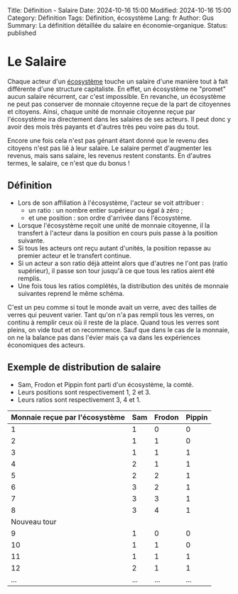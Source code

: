 Title: Définition - Salaire
Date: 2024-10-16 15:00
Modified: 2024-10-16 15:00
Category: Définition
Tags: Définition, écosystème
Lang: fr
Author: Gus
Summary: La définition détaillée du salaire en économie-organique.
Status: published

# Le Salaire

Chaque acteur d'un [écosystème]({filename}/definitions/ecosysteme.md) touche un salaire d'une manière tout à fait différente d'une structure capitaliste.
En effet, un écosystème ne "promet" aucun salaire récurrent, car c'est impossible.
En revanche, un écosystème ne peut pas conserver de monnaie citoyenne reçue de la part de citoyennes et citoyens.
Ainsi, chaque unité de monnaie citoyenne reçue par l'écosystème ira directement dans les salaires de ses acteurs.
Il peut donc y avoir des mois très payants et d'autres très peu voire pas du tout.

Encore une fois cela n'est pas génant étant donné que le revenu des citoyens n'est pas lié à leur salaire.
Le salaire permet d'augmenter les revenus, mais sans salaire, les revenus restent constants.
En d'autres termes, le salaire, ce n'est que du bonus !

## Définition

* Lors de son affiliation à l'écosystème, l'acteur se voit attribuer :
    * un ratio : un nombre entier supérieur ou égal à zéro ;
    * et une position : son ordre d'arrivée dans l'écosystème.
* Lorsque l'écosystème reçoit une unité de monnaie citoyenne, il la transfert à l'acteur dans la position en cours puis passe à la position suivante.
* Si tous les acteurs ont reçu autant d'unités, la position repasse au premier acteur et le transfert continue.
* Si un acteur a son ratio déjà atteint alors que d'autres ne l'ont pas (ratio supérieur), il passe son tour jusqu'à ce que tous les ratios aient été remplis.
* Une fois tous les ratios complétés, la distribution des unités de monnaie suivantes reprend le même schéma.

C'est un peu comme si tout le monde avait un verre, avec des tailles de verres qui peuvent varier.
Tant qu'on n'a pas rempli tous les verres, on continu à remplir ceux où il reste de la place.
Quand tous les verres sont pleins, on vide tout et on recommence.
Sauf que dans le cas de la monnaie, on ne la balance pas dans l'évier mais ça va dans les expériences économiques des acteurs.

## Exemple de distribution de salaire

* Sam, Frodon et Pippin font parti d'un écosystème, la comté.
* Leurs positions sont respectivement 1, 2 et 3.
* Leurs ratios sont respectivement 3, 4 et 1.

| Monnaie reçue par l'écosystème  | Sam | Frodon | Pippin |
|---------------------------------|-----|--------|--------|
|                 1               |  1  |    0   |    0   |
|                 2               |  1  |    1   |    0   |
|                 3               |  1  |    1   |    1   |
|                 4               |  2  |    1   |    1   |
|                 5               |  2  |    2   |    1   |
|                 6               |  3  |    2   |    1   |
|                 7               |  3  |    3   |    1   |
|                 8               |  3  |    4   |    1   |
|          Nouveau tour           |     |        |        |
|                 9               |  1  |    0   |    0   |
|                10               |  1  |    1   |    0   |
|                11               |  1  |    1   |    1   |
|                12               |  2  |    1   |    1   |
|               ...               | ... |   ...  |   ...  |
